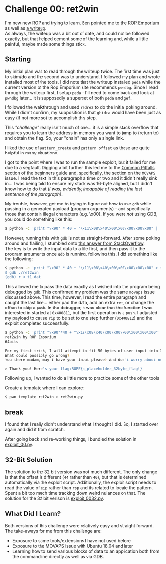 # Challenge 00: ret2win

I'm new new ROP and trying to learn. Ben pointed me to the [ROP 
Emporium](https://ropemporium.com/) as well as [a 
writeup](https://medium.com/@int0x33/day-1-rop-emporium-ret2win-64bit-bb0d1893a3b0).  
As always, the writeup was a bit out of date, and could not be followed exactly, 
but that helped cement some of the learning and, while a little painful, maybe 
made some things stick.

## Starting

My initial plan was to read through the writeup twice. The first time was just 
to skim/do and the second was to understand. I followed my plan and wrote 
installed most of the tools. I did note that the writeup installed `peda` while 
the current version of the Rop Emporium site recommends `pwndbg`. Since I read 
through the writeup first, I setup `peda` - I'll need to come back and look at 
`pwndbg` later... it is supposedly a superset of both `peda` and `gef`.

I followed the walkthrough and used `radre2` to do the initial poking around.  
While I didn't confirm, my supposition is that `ghidra` would have been just as 
easy (if not more so) to accomplish this step.

This _"challenge"_ really isn't much of one... it is a simple stack overflow 
that requires you to learn the address in memory you want to jump to (return to) 
and obtain the flag. So, your "chain" has only a single link.

I liked the use of `pattern_create` and `pattern offset` as these are quite 
helpful in many situations.

I got to the point where I was to run the sample exploit, but it failed for me 
due to a segfault. Digging a bit further, this led me to the [Common 
Pitfalls](https://ropemporium.com/guide.html#Common%20pitfalls) section of the 
beginners guide and, specifically, the section on the `MOVAPS` issue. I read the 
text in this paragraph a time or two and it didn't really sink in... I was being 
told to ensure my stack was 16-byte aligned, but I didn't know how to do that 
_(I was, evidently, incapable of reading the last sentence of the paragraph)_.

My trouble, however, got me to trying to figure out how to use `gdb` while 
passing in a generated payload (program arguments) - and specifically those that 
contain illegal characters (e.g. \x00). If you were *not* using GDB, you could 
do something like this:

```bash
$ python -c 'print "\x90" * 40 + "\x11\x08\x40\x00\x00\x00\x00\x00" | ./ret2win
```

However, running this with `gdb` is not as straight-forward. After some poking 
around and flailing, I stumbled onto [this answer from 
StackOverflow](https://stackoverflow.com/questions/8422259/gdb-debugging-with-piped-input-not-arguments).  
The key is to write the input data to a file first, and then pass it to the 
program arguments once `gdb` is running. following this, I did something like 
the following:

```bash
$ python -c 'print "\x90" * 40 + "\x11\x08\x40\x00\x00\x00\x00\x00" > t1.dat
$ gdb ./ret2win
(gdb) r < t1.dat
```

This allowed me to pass the data exactly as I wished into the program being 
debugged by `gdb`. This confirmed my problem was the same `movaps` issue 
discussed above. This time, however, I read the entire paragraph and caught the 
last line... either pad the data, add an extra `ret`, or change the offset to 
skip a `push`. In the debugger, it was clear that the function I was interested 
in started at `0x400811`, but the first operation is a `push`. I adjusted my 
payload to cause `rip` to be set to one step further (`0x400812`) and the 
exploit completed successfully.

```bash
$ python -c 'print "\x90"*40 + "\x12\x08\x40\x00\x00\x00\x00\x00\x00"' | ./ret2win
ret2win by ROP Emporium
64bits

For my first trick, I will attempt to fit 50 bytes of user input into 32 bytes of stack buffer;
What could possibly go wrong?
You there madam, may I have your input please? And don't worry about null bytes, we're using fgets!

> Thank you! Here's your flag:ROPE{a_placeholder_32byte_flag!}

```



Following up, I wanted to do a little more to practice some of the other tools

Create a template where I can explore:

```bash
$ pwn template ret2win > ret2win.py
```

## break

I found that I really didn't understand what I thought I did. So, I started over 
again and did it from scratch.

After going back and re-working things, I bundled the solution in 
[exploit_00.py](exploit_00.py).


## 32-Bit Solution

The solution to the 32 bit version was not much different. The only change is 
that the offset is different (`44` rather than `40`), but that is determined 
automatically via the exploit script. Additionally, the exploit script needs to 
read the value of `eip` rather than `rsp` and its related to locate the pattern.  
Spent a bit too much time tracking down weird nuiances on that.  The solution 
for the 32 bit verison is [exploit_0032.py](exploit_0032.py).

## What Did I Learn?

Both versions of this challenge were relatively easy and straight forward. The 
take-aways for me from this challenge are:

* Exposure to some tools/extensions I have not used before
* Exposure to the MOVAPS issue with Ubuntu 18.04 and later
* Learning how to send various blocks of data to an application both from the 
  commandline directly as well as via GDB.

